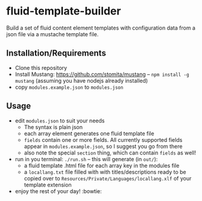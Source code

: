# fluid-template-builder 

Build a set of fluid content element templates with configuration data from a 
json file via a mustache template file.

## Installation/Requirements

 - Clone this repository
 - Install Mustang: https://github.com/stomita/mustang – `npm install -g mustang`
 (assuming you have nodejs already installed)
 - copy `modules.example.json` to `modules.json`

## Usage

 - edit `modules.json` to suit your needs
    - The syntax is plain json
    - each array element generates one fluid template file
    - `fields` contain one or more fields. All currently supported fields appear
    in `modules.example.json`, so I suggest you go from there
    - also note the special `section` thing, which can contain `fields` as well!
 - run in you terminal: `./run.sh` – this will generate (in `out/`):
    - a fluid template .html file for each array key in the modules file
    - a `locallang.txt` file filled with with titles/descriptions ready to be 
    copied over to `Resources/Private/Languages/locallang.xlf` of your template
    extension
 - enjoy the rest of your day! :bowtie: